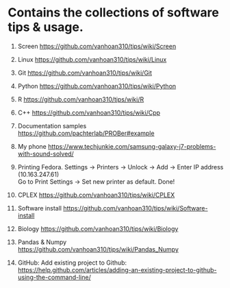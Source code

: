 # Contains the collections of software tips & usage. 

1. Screen
https://github.com/vanhoan310/tips/wiki/Screen

2. Linux
https://github.com/vanhoan310/tips/wiki/Linux

3. Git
https://github.com/vanhoan310/tips/wiki/Git

4. Python
https://github.com/vanhoan310/tips/wiki/Python

5. R
https://github.com/vanhoan310/tips/wiki/R

6. C++
https://github.com/vanhoan310/tips/wiki/Cpp

6. Documentation samples
https://github.com/pachterlab/PROBer#example

7. My phone
https://www.techjunkie.com/samsung-galaxy-j7-problems-with-sound-solved/

8. Printing Fedora.
Settings -> Printers -> Unlock -> Add -> Enter IP address (10.163.247.61) <br>
Go to Print Settings -> Set new printer as default. Done!

9. CPLEX
https://github.com/vanhoan310/tips/wiki/CPLEX

10. Software install
https://github.com/vanhoan310/tips/wiki/Software-install

11. Biology
https://github.com/vanhoan310/tips/wiki/Biology

12. Pandas & Numpy
https://github.com/vanhoan310/tips/wiki/Pandas_Numpy

13. GitHub: Add existing project to Github: 
https://help.github.com/articles/adding-an-existing-project-to-github-using-the-command-line/




